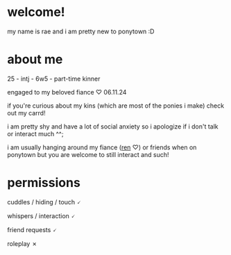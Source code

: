 # welcome!

my name is rae and i am pretty new to ponytown :D

# about me

25 - intj - 6w5 - part-time kinner

engaged to my beloved fiance ♡ 06.11.24

if you're curious about my kins (which are most of the ponies i make) check out my carrd!

i am pretty shy and have a lot of social anxiety so i apologize if i don't talk or interact much ^^;

i am usually hanging around my fiance ([ren](https://github.com/TAKEURHEART) ♡) or friends when on ponytown but you are welcome to still interact and such!

# permissions

cuddles / hiding / touch 🗸

whispers / interaction 🗸

friend requests 🗸

roleplay ✗
